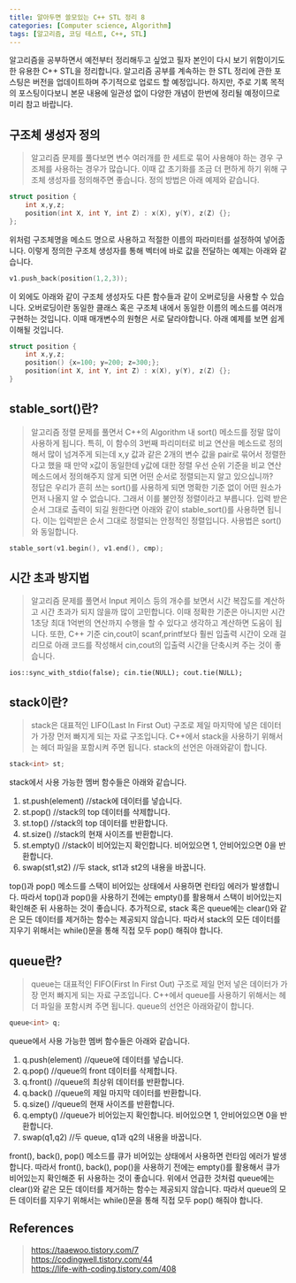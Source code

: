 ```yaml
---
title: 알아두면 쓸모있는 C++ STL 정리 8
categories: [Computer science, Algorithm]
tags: [알고리즘, 코딩 테스트, C++, STL]
---
```


알고리즘을 공부하면서 예전부터 정리해두고 싶었고 필자 본인이 다시 보기 위함이기도 한 유용한 C++ STL을 정리합니다.
알고리즘 공부를 계속하는 한 STL 정리에 관한 포스팅은 버전을 업데이트하며 주기적으로 업로드 할 예정입니다. 하지만, 주로 기록 목적의 포스팅이다보니 본문 내용에 일관성 없이 다양한 개념이 한번에 정리될 예정이므로 미리 참고 바랍니다.

## 구조체 생성자 정의
> 알고리즘 문제를 풀다보면 변수 여러개를 한 세트로 묶어 사용해야 하는 경우 구조체를 사용하는 경우가 많습니다. 이때 값 초기화를 조금 더 편하게 하기 위해 구조체 생성자를 정의해주면 좋습니다. 정의 방법은 아래 예제와 같습니다.
```cpp
struct position {
    int x,y,z;
    position(int X, int Y, int Z) : x(X), y(Y), z(Z) {};
};
```
위처럼 구조체명을 메소드 명으로 사용하고 적절한 이름의 파라미터를 설정하여 넣어줍니다. 이렇게 정의한 구조체 생성자를 통해 벡터에 바로 값을 전달하는 예제는 아래와 같습니다.
```cpp
v1.push_back(position(1,2,3));
```
이 외에도 아래와 같이 구조체 생성자도 다른 함수들과 같이 오버로딩을 사용할 수 있습니다. 오버로딩이란 동일한 클래스 혹은 구조체 내에서 동일한 이름의 메소드를 여러개 구현하는 것입니다. 이때 매개변수의 원형은 서로 달라야합니다. 아래 예제를 보면 쉽게 이해될 것입니다.
```cpp
struct position {
    int x,y,z;
    position() {x=100; y=200; z=300;};
    position(int X, int Y, int Z) : x(X), y(Y), z(Z) {};
}
``` 

## stable_sort()란?
> 알고리즘 정렬 문제를 풀면서 C++의 Algorithm 내 sort() 메소드를 정말 많이 사용하게 됩니다. 특히, 이 함수의 3번째 파리미터로 비교 연산을 메소드로 정의해서 많이 넘겨주게 되는데 x,y 값과 같은 2개의 변수 값을 pair로 묶어서 정렬한다고 했을 때 만약 x값이 동일한데 y값에 대한 정렬 우선 순위 기준을 비교 연산 메소드에서 정의해주지 않게 되면 어떤 순서로 정렬되는지 알고 있으십니까?  
정답은 우리가 흔히 쓰는 sort()를 사용하게 되면 명확한 기준 없이 어떤 원소가 먼저 나올지 알 수 없습니다. 그래서 이를 불안정 정렬이라고 부릅니다. 입력 받은 순서 그대로 출력이 되길 원한다면 아래와 같이 stable_sort()를 사용하면 됩니다. 이는 입력받은 순서 그대로 정렬되는 안정적인 정렬입니다. 사용법은 sort()와 동일합니다.
```cpp
stable_sort(v1.begin(), v1.end(), cmp);
```

## 시간 초과 방지법
> 알고리즘 문제를 풀면서 Input 케이스 등의 개수를 보면서 시간 복잡도를 계산하고 시간 초과가 되지 않을까 많이 고민합니다. 이때 정확한 기준은 아니지만 시간 1초당 최대 1억번의 연산까지 수행을 할 수 있다고 생각하고 계산하면 도움이 됩니다. 또한, C++ 기준 cin,cout이 scanf,printf보다 훨씬 입출력 시간이 오래 걸리므로 아래 코드를 작성해서 cin,cout의 입출력 시간을 단축시켜 주는 것이 좋습니다.
```
ios::sync_with_stdio(false); cin.tie(NULL); cout.tie(NULL);
```

## stack이란?
> stack은 대표적인 LIFO(Last In First Out) 구조로 제일 마지막에 넣은 데이터가 가장 먼저 빠지게 되는 자료 구조입니다. C++에서 stack을 사용하기 위해서는 <stack> 헤더 파일을 포함시켜 주면 됩니다. stack의 선언은 아래와같이 합니다.
```cpp
stack<int> st;
```
stack에서 사용 가능한 멤버 함수들은 아래와 같습니다.
1. st.push(element) //stack에 데이터를 넣습니다.
2. st.pop() //stack의 top 데이터를 삭제합니다.
3. st.top() //stack의 top 데이터를 반환합니다.
4. st.size() //stack의 현재 사이즈를 반환합니다.
5. st.empty() //stack이 비어있는지 확인합니다. 비어있으면 1, 안비어있으면 0을 반환합니다.
6. swap(st1,st2) //두 stack, st1과 st2의 내용을 바꿉니다.   
   
top()과 pop() 메소드를 스택이 비어있는 상태에서 사용하면 런타임 에러가 발생합니다. 따라서 top()과 pop()을 사용하기 전에는 empty()를 활용해서 스택이 비어있는지 확인해준 뒤 사용하는 것이 좋습니다. 추가적으로, stack 혹은 queue에는 clear()와 같은 모든 데이터를 제거하는 함수는 제공되지 않습니다. 따라서 stack의 모든 데이터를 지우기 위해서는 while()문을 통해 직접 모두 pop() 해줘야 합니다.

## queue란?
> queue는 대표적인 FIFO(First In First Out) 구조로 제일 먼저 넣은 데이터가 가장 먼저 빠지게 되는 자료 구조입니다. C++에서 queue를 사용하기 위해서는 <queue> 헤더 파일을 포함시켜 주면 됩니다. queue의 선언은 아래와같이 합니다.
```cpp
queue<int> q;
```
queue에서 사용 가능한 멤버 함수들은 아래와 같습니다.
1. q.push(element) //queue에 데이터를 넣습니다.
2. q.pop() //queue의 front 데이터를 삭제합니다.
3. q.front() //queue의 최상위 데이터를 반환합니다.
4. q.back() //queue의 제일 마지막 데이터를 반환합니다.
5. q.size() //queue의 현재 사이즈를 반환합니다.
6. q.empty() //queue가 비어있는지 확인합니다. 비어있으면 1, 안비어있으면 0을 반환합니다.
7. swap(q1,q2) //두 queue, q1과 q2의 내용을 바꿉니다.    
   
front(), back(), pop() 메소드를 큐가 비어있는 상태에서 사용하면 런타임 에러가 발생합니다. 따라서 front(), back(), pop()을 사용하기 전에는 empty()를 활용해서 큐가 비어있는지 확인해준 뒤 사용하는 것이 좋습니다. 위에서 언급한 것처럼 queue에는 clear()와 같은 모든 데이터를 제거하는 함수는 제공되지 않습니다. 따라서 queue의 모든 데이터를 지우기 위해서는 while()문을 통해 직접 모두 pop() 해줘야 합니다.

## References
> https://taaewoo.tistory.com/7   
https://codingwell.tistory.com/44  
https://life-with-coding.tistory.com/408  